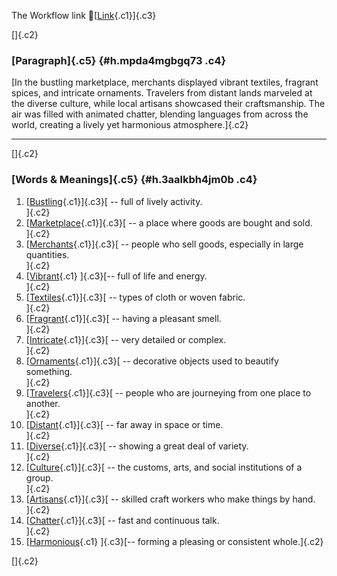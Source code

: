 The Workflow link
👏[[Link](https://www.google.com/url?q=http://www.google.com&sa=D&source=editors&ust=1759257630362912&usg=AOvVaw1likEjeWNhlAc7O8qHnayn){.c1}]{.c3}

[]{.c2}

### [Paragraph]{.c5} {#h.mpda4mgbgq73 .c4}

[In the bustling marketplace, merchants displayed vibrant textiles,
fragrant spices, and intricate ornaments. Travelers from distant lands
marveled at the diverse culture, while local artisans showcased their
craftsmanship. The air was filled with animated chatter, blending
languages from across the world, creating a lively yet harmonious
atmosphere.]{.c2}

------------------------------------------------------------------------

[]{.c2}

### [Words & Meanings]{.c5} {#h.3aalkbh4jm0b .c4}

1.  [[Bustling](https://www.google.com/url?q=http://www.google.com&sa=D&source=editors&ust=1759257630363863&usg=AOvVaw2jUnuXbTcQrnOjBFkqyh8e){.c1}]{.c3}[ --
    full of lively activity.\
    ]{.c2}
2.  [[Marketplace](https://www.google.com/url?q=http://www.google.com&sa=D&source=editors&ust=1759257630364073&usg=AOvVaw3MqwrVAGEiMMGCuP7KRCgV){.c1}]{.c3}[ --
    a place where goods are bought and sold.\
    ]{.c2}
3.  [[Merchants](https://www.google.com/url?q=http://www.google.com&sa=D&source=editors&ust=1759257630364296&usg=AOvVaw2jAz5ptunr79iTn_rMA8gn){.c1}]{.c3}[ --
    people who sell goods, especially in large quantities.\
    ]{.c2}
4.  [[Vibrant](https://www.google.com/url?q=http://www.google.com&sa=D&source=editors&ust=1759257630364527&usg=AOvVaw0gGXd__tOGLAmM3rz-7hn2){.c1}
    ]{.c3}[-- full of life and energy.\
    ]{.c2}
5.  [[Textiles](https://www.google.com/url?q=http://www.google.com&sa=D&source=editors&ust=1759257630364730&usg=AOvVaw0JzLbh851qw3QCOBR2BP0I){.c1}]{.c3}[ --
    types of cloth or woven fabric.\
    ]{.c2}
6.  [[Fragrant](https://www.google.com/url?q=http://www.google.com&sa=D&source=editors&ust=1759257630364966&usg=AOvVaw2eCd2d_FJQmQmXeuFFMUD2){.c1}]{.c3}[ --
    having a pleasant smell.\
    ]{.c2}
7.  [[Intricate](https://www.google.com/url?q=http://www.google.com&sa=D&source=editors&ust=1759257630365210&usg=AOvVaw2XCFtd4qDa8hoI9AoxKF49){.c1}]{.c3}[ --
    very detailed or complex.\
    ]{.c2}
8.  [[Ornaments](https://www.google.com/url?q=http://www.google.com&sa=D&source=editors&ust=1759257630365483&usg=AOvVaw18JW1-A2KD9wOl1SYnF7qL){.c1}]{.c3}[ --
    decorative objects used to beautify something.\
    ]{.c2}
9.  [[Travelers](https://www.google.com/url?q=http://www.google.com&sa=D&source=editors&ust=1759257630365687&usg=AOvVaw1ijjPJ214Ilg2sRdA7jNwl){.c1}]{.c3}[ --
    people who are journeying from one place to another.\
    ]{.c2}
10. [[Distant](https://www.google.com/url?q=http://www.google.com&sa=D&source=editors&ust=1759257630365882&usg=AOvVaw3RRimkIQEEwS1R47IaQjab){.c1}]{.c3}[ --
    far away in space or time.\
    ]{.c2}
11. [[Diverse](https://www.google.com/url?q=http://www.google.com&sa=D&source=editors&ust=1759257630366034&usg=AOvVaw0gqYVNGAbya3M4qiZ4FL7X){.c1}]{.c3}[ --
    showing a great deal of variety.\
    ]{.c2}
12. [[Culture](https://www.google.com/url?q=http://www.google.com&sa=D&source=editors&ust=1759257630366194&usg=AOvVaw38d_9JNGajAo73z0zvDLSw){.c1}]{.c3}[ --
    the customs, arts, and social institutions of a group.\
    ]{.c2}
13. [[Artisans](https://www.google.com/url?q=http://www.google.com&sa=D&source=editors&ust=1759257630366386&usg=AOvVaw2N_eWjDm46R8PCNL_gHuUJ){.c1}]{.c3}[ --
    skilled craft workers who make things by hand.\
    ]{.c2}
14. [[Chatter](https://www.google.com/url?q=http://www.google.com&sa=D&source=editors&ust=1759257630366597&usg=AOvVaw1Tc01NqWvVw_iK67cotTe-){.c1}]{.c3}[ --
    fast and continuous talk.\
    ]{.c2}
15. [[Harmonious](https://www.google.com/url?q=http://www.google.com&sa=D&source=editors&ust=1759257630366856&usg=AOvVaw1tFwYoHyDAO06hvP_GiByG){.c1}
    ]{.c3}[-- forming a pleasing or consistent whole.]{.c2}

[]{.c2}
